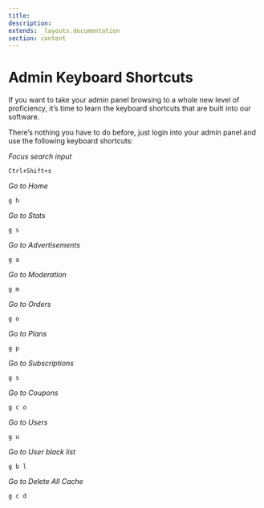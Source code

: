 ```yaml
---
title:
description:
extends: _layouts.documentation
section: content
---
```



# Admin Keyboard Shortcuts


If you want to take your admin panel browsing to a whole new level of proficiency, it’s time to learn the keyboard shortcuts that are built into our software.

 There’s nothing you have to do before, just login into your admin panel and  use the following keyboard shortcuts:

_Focus search input_

```
Ctrl+Shift+s

```

_Go to Home_

```
g h

```

_Go to Stats_

```
g s

```

_Go to Advertisements_

```
g a

```

_Go to Moderation_

```
g m

```

_Go to Orders_

```
g o

```

_Go to Plans_

```
g p

```

_Go to Subscriptions_

```
g s

```

_Go to Coupons_

```
g c o

```

_Go to Users_

```
g u

```

_Go to User black list_

```
g b l

```

_Go to Delete All Cache_

```
g c d
```
